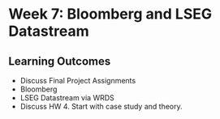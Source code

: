 # Week 7: Bloomberg and LSEG Datastream

## Learning Outcomes

- Discuss Final Project Assignments
- Bloomberg
- LSEG Datastream via WRDS
- Discuss HW 4. Start with case study and theory.

